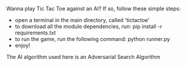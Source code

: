 Wanna play Tic Tac Toe against an AI?
If so, follow these simple steps:
- open a terminal in the main directory, called 'tictactoe'
- to download all the module dependencies, run: pip install -r requirements.txt
- to run the game, run the following command: python runner.py
- enjoy!

The AI algorithm used here is an Adversarial Search Algorithm